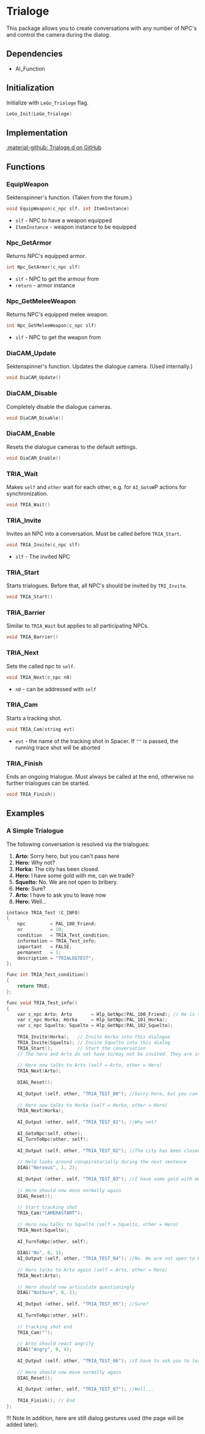 # Trialoge
This package allows you to create conversations with any number of NPC's and control the camera during the dialog.

## Dependencies

- AI_Function

## Initialization
Initialize with `LeGo_Trialoge` flag.
```c++
LeGo_Init(LeGo_Trialoge)
```
## Implementation
[:material-github: Trialoge.d on GitHub](https://github.com/Lehona/LeGo/blob/dev/Trialoge.d)

## Functions

### EquipWeapon
Sektenspinner's function. (Taken from the forum.) 
```c++
void EquipWeapon(c_npc slf, int ItemInstance)
```

- `slf` - NPC to have a weapon equipped
- `ItemInstance` - weapon instance to be equipped

### Npc_GetArmor
Returns NPC's equipped armor.
```c++
int Npc_GetArmor(c_npc slf)
```

- `slf` - NPC to get the armour from
- `return` - armor instance

### Npc_GetMeleeWeapon
Returns NPC's equipped melee weapon.
```c++
int Npc_GetMeleeWeapon(c_npc slf)
```

- `slf` - NPC to get the weapon from

### DiaCAM_Update
Sektenspinner's function. Updates the dialogue camera. (Used internally.)
```c++
void DiaCAM_Update()
```

### DiaCAM_Disable
Completely disable the dialogue cameras.
```c++
void DiaCAM_Disable()
```

### DiaCAM_Enable
Resets the dialogue cameras to the default settings.
```c++
void DiaCAM_Enable()

```
### TRIA_Wait
Makes `self` and `other` wait for each other, e.g. for `AI_GotoW`P actions for synchronization. 
```c++
void TRIA_Wait()
```

### TRIA_Invite
Invites an NPC into a conversation. Must be called before `TRIA_Start`.
```c++
void TRIA_Invite(c_npc slf)
```

- `slf` - The invited NPC

### TRIA_Start
Starts trialogues. Before that, all NPC's should be invited by `TRI_Invite`.
```c++
void TRIA_Start()
```

### TRIA_Barrier
Similar to `TRIA_Wait` but applies to all participating NPCs.
```c++
void TRIA_Barrier()
```

### TRIA_Next
Sets the called npc to `self`.
```c++
void TRIA_Next(c_npc n0)
```

- `n0` - can be addressed with `self`

### TRIA_Cam
Starts a tracking shot. 
```c++
void TRIA_Cam(string evt)
```

- `evt` - the name of the tracking shot in Spacer. If `""` is passed, the running trace shot will be aborted

### TRIA_Finish
Ends an ongoing trialogue. Must always be called at the end, otherwise no further trialogues can be started.
```c++
void TRIA_Finish()
```

## Examples

### A Simple Trialogue
The following conversation is resolved via the trialogues:

   1. **Arto:**    Sorry hero, but you can't pass here
   2. **Hero:**    Why not?
   3. **Horka:**   The city has been closed.
   4. **Hero:**    I have some gold with me, can we trade?
   5. **Squelto:** No. We are not open to bribery.
   6. **Hero:**    Sure?
   7. **Arto:**    I have to ask you to leave now
   8. **Hero:**    Well...
```c++
instance TRIA_Test (C_INFO)
{
    npc         = PAL_100_Friend;
    nr          = 10;
    condition   = TRIA_Test_condition;
    information = TRIA_Test_info;
    important   = FALSE;
    permanent   = 1;
    description = "TRIALOGTEST";
};

func int TRIA_Test_condition()
{
    return TRUE;
};

func void TRIA_Test_info()
{
    var c_npc Arto; Arto       = Hlp_GetNpc(PAL_100_Friend); // He is the owner of dialogue
    var c_npc Horka; Horka     = Hlp_GetNpc(PAL_101_Horka);
    var c_npc Squelto; Squelto = Hlp_GetNpc(PAL_102_Squelto);
   
    TRIA_Invite(Horka);   // Invite Horka into this dialogue
    TRIA_Invite(Squelto); // Invite Squelto into this dialog
    TRIA_Start();         // Start the conversation
    // The hero and Arto do not have to/may not be invited. They are in dialogue anyway.
   
    // Hero now talks to Arto (self = Arto, other = Hero)
    TRIA_Next(Arto);
   
    DIAG_Reset();
   
    AI_Output (self, other, "TRIA_TEST_00"); //Sorry hero, but you can't pass here
   
    // Hero now talks to Horka (self = Horka, other = Hero)
    TRIA_Next(Horka);
   
    AI_Output (other, self, "TRIA_TEST_01"); //Why not?
   
    AI_GotoNpc(self, other);
    AI_TurnToNpc(other, self);
   
    AI_Output (self, other, "TRIA_TEST_02"); //The city has been closed.
   
    // Held looks around conspiratorially during the next sentence
    DIAG("Nervous", 1, 2);
   
    AI_Output (other, self, "TRIA_TEST_03"); //I have some gold with me, can we trade?
   
    // Hero should now move normally again
    DIAG_Reset();
   
    // Start tracking shot
    TRIA_Cam("CAMERASTART");
   
    // Hero now talks to Squelto (self = Squelto, other = Hero)
    TRIA_Next(Squelto);
   
    AI_TurnToNpc(other, self);
   
    DIAG("No", 0, 1);
    AI_Output (self, other, "TRIA_TEST_04"); //No. We are not open to bribery.
   
    // Hero talks to Arto again (self = Arto, other = Hero)
    TRIA_Next(Arto);
   
    // Hero should now articulate questioningly
    DIAG("NotSure", 0, 1);
   
    AI_Output (other, self, "TRIA_TEST_05"); //Sure?
   
    AI_TurnToNpc(other, self);
   
    // tracking shot end
    TRIA_Cam("");
   
    // Arto should react angrily
    DIAG("Angry", 0, 4);
   
    AI_Output (self, other, "TRIA_TEST_06"); //I have to ask you to leave now
   
    // Hero should now move normally again
    DIAG_Reset();
   
    AI_Output (other, self, "TRIA_TEST_07"); //Well...
   
    TRIA_Finish(); // End
};
```
!!! Note
    In addition, here are still dialog gestures used (the page will be added later).
